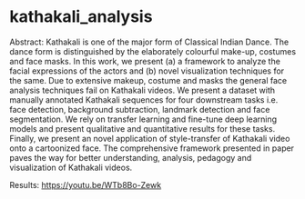 # kathakali_analysis
Abstract: Kathakali is one of the major form of Classical Indian Dance. The dance form is distinguished by the elaborately colourful make-up, costumes and face masks. In this work, we present (a) a framework to analyze the facial expressions of the actors and (b) novel visualization techniques for the same. Due to extensive makeup, costume and masks the general face analysis techniques fail on Kathakali videos. We present a dataset with manually annotated Kathakali sequences for four downstream tasks i.e. face detection, background subtraction, landmark detection and face segmentation. We rely on transfer learning and fine-tune deep learning models and present qualitative and quantitative results for these tasks. Finally, we present an novel application of style-transfer of Kathakali video onto a cartoonized face. The comprehensive framework presented in paper paves the way for better understanding, analysis, pedagogy and visualization of Kathakali videos.

Results: https://youtu.be/WTb8Bo-Zewk
